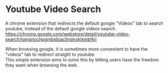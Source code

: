 # Youtube Video Search
A chrome extension that redirects the default google "Videos" tab to search youtube, instead of the default google videos search.
https://chrome.google.com/webstore/detail/youtube-video-search/igmgnochpgmbjdoacllndnokjkmbfkji

When browsing google, it is sometimes more convenient to have the "videos" tab to redirect straight to youtube.<br>
This simple extension aims to solve this by letting users have the freedom they want when browsing the web.
